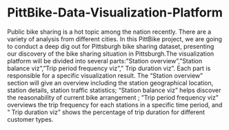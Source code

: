 # PittBike-Data-Visualization-Platform




Public bike sharing is a hot topic among the nation recently. There
are a variety of analysis from different cities. In this PittBike project,  we
are going to conduct a deep dig out for Pittsburgh bike sharing
dataset, presenting our discovery of the bike sharing situation in
Pittsburgh.The visualization platform will be divided
into several
parts:”Station overview”,”Station balance viz”,”Trip
period frequency viz”,” Trip duration viz”. Each part is
responsible for a specific visualization result. The “Station overview” section will give an overview including the station
geographical location, station details, station traffic statistics;
“Station balance viz” helps discover the reasonability of
current bike arrangement ; ”Trip period frequency viz” overviews the
trip frequency for each stations in a specific time period, and
“ Trip duration viz” shows the percentage of trip duration
for different customer types.
